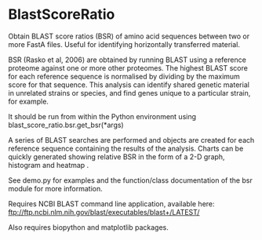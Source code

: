 # BlastScoreRatio
Obtain BLAST score ratios (BSR) of amino acid sequences between two or more FastA 
files. Useful for identifying horizontally transferred material.

BSR (Rasko et al, 2006) are obtained by running BLAST using a reference proteome
against one or more other proteomes. The highest BLAST score for each reference
sequence is normalised by dividing by the maximum score for that sequence. This analysis can identify shared genetic material in unrelated
strains or species, and find genes unique to a particular strain, for example.

It should be run from within the Python environment using
blast_score_ratio.bsr.get_bsr(*args)

A series of BLAST searches are performed and objects are created for each reference
sequence containing the results of the analysis. Charts can be quickly generated showing relative BSR
in the form of a 2-D graph, histogram and heatmap .

See demo.py for examples and the function/class documentation of the bsr
module for more information.

Requires NCBI BLAST command line application, available here:
    ftp://ftp.ncbi.nlm.nih.gov/blast/executables/blast+/LATEST/

Also requires biopython and matplotlib packages.

